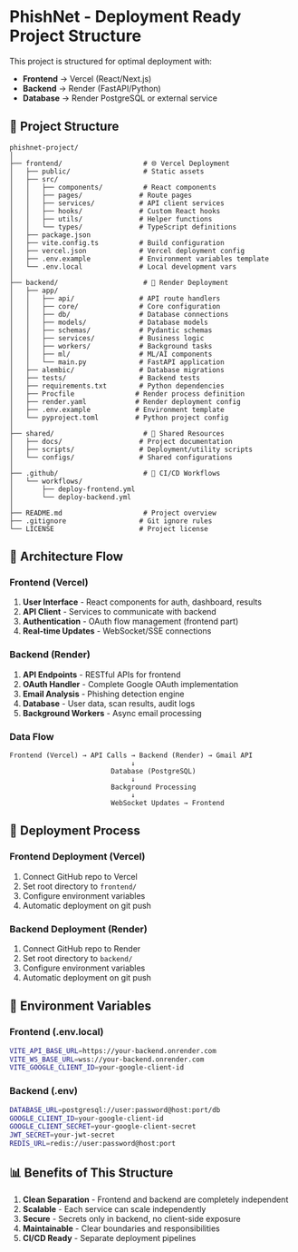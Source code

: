 # PhishNet - Deployment Ready Project Structure

This project is structured for optimal deployment with:
- **Frontend** → Vercel (React/Next.js)
- **Backend** → Render (FastAPI/Python)
- **Database** → Render PostgreSQL or external service

## 📁 Project Structure

```
phishnet-project/
│
├── frontend/                    # 🌐 Vercel Deployment
│   ├── public/                  # Static assets
│   ├── src/
│   │   ├── components/          # React components
│   │   ├── pages/              # Route pages
│   │   ├── services/           # API client services
│   │   ├── hooks/              # Custom React hooks
│   │   ├── utils/              # Helper functions
│   │   └── types/              # TypeScript definitions
│   ├── package.json
│   ├── vite.config.ts          # Build configuration
│   ├── vercel.json             # Vercel deployment config
│   ├── .env.example            # Environment variables template
│   └── .env.local              # Local development vars
│
├── backend/                     # 🚀 Render Deployment
│   ├── app/
│   │   ├── api/                # API route handlers
│   │   ├── core/               # Core configuration
│   │   ├── db/                 # Database connections
│   │   ├── models/             # Database models
│   │   ├── schemas/            # Pydantic schemas
│   │   ├── services/           # Business logic
│   │   ├── workers/            # Background tasks
│   │   ├── ml/                 # ML/AI components
│   │   └── main.py             # FastAPI application
│   ├── alembic/                # Database migrations
│   ├── tests/                  # Backend tests
│   ├── requirements.txt        # Python dependencies
│   ├── Procfile               # Render process definition
│   ├── render.yaml            # Render deployment config
│   ├── .env.example           # Environment template
│   └── pyproject.toml         # Python project config
│
├── shared/                      # 🔄 Shared Resources
│   ├── docs/                   # Project documentation
│   ├── scripts/                # Deployment/utility scripts
│   └── configs/                # Shared configurations
│
├── .github/                     # 🔄 CI/CD Workflows
│   └── workflows/
│       ├── deploy-frontend.yml
│       └── deploy-backend.yml
│
├── README.md                    # Project overview
├── .gitignore                  # Git ignore rules
└── LICENSE                     # Project license
```

## 🔗 Architecture Flow

### Frontend (Vercel)
1. **User Interface** - React components for auth, dashboard, results
2. **API Client** - Services to communicate with backend
3. **Authentication** - OAuth flow management (frontend part)
4. **Real-time Updates** - WebSocket/SSE connections

### Backend (Render)
1. **API Endpoints** - RESTful APIs for frontend
2. **OAuth Handler** - Complete Google OAuth implementation
3. **Email Analysis** - Phishing detection engine
4. **Database** - User data, scan results, audit logs
5. **Background Workers** - Async email processing

### Data Flow
```
Frontend (Vercel) → API Calls → Backend (Render) → Gmail API
                              ↓
                         Database (PostgreSQL)
                              ↓
                         Background Processing
                              ↓
                         WebSocket Updates → Frontend
```

## 🚀 Deployment Process

### Frontend Deployment (Vercel)
1. Connect GitHub repo to Vercel
2. Set root directory to `frontend/`
3. Configure environment variables
4. Automatic deployment on git push

### Backend Deployment (Render)
1. Connect GitHub repo to Render
2. Set root directory to `backend/`
3. Configure environment variables
4. Automatic deployment on git push

## 🔧 Environment Variables

### Frontend (.env.local)
```bash
VITE_API_BASE_URL=https://your-backend.onrender.com
VITE_WS_BASE_URL=wss://your-backend.onrender.com
VITE_GOOGLE_CLIENT_ID=your-google-client-id
```

### Backend (.env)
```bash
DATABASE_URL=postgresql://user:password@host:port/db
GOOGLE_CLIENT_ID=your-google-client-id
GOOGLE_CLIENT_SECRET=your-google-client-secret
JWT_SECRET=your-jwt-secret
REDIS_URL=redis://user:password@host:port
```

## 📊 Benefits of This Structure

1. **Clean Separation** - Frontend and backend are completely independent
2. **Scalable** - Each service can scale independently
3. **Secure** - Secrets only in backend, no client-side exposure
4. **Maintainable** - Clear boundaries and responsibilities
5. **CI/CD Ready** - Separate deployment pipelines
